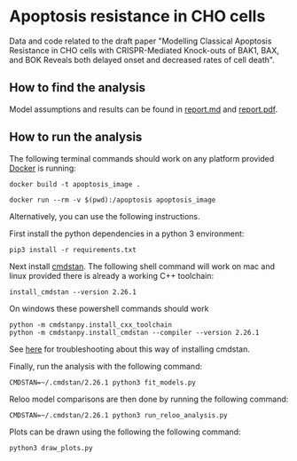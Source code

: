 # Apoptosis resistance in CHO cells

Data and code related to the draft paper "Modelling Classical Apoptosis
Resistance in CHO cells with CRISPR-Mediated Knock-outs of BAK1, BAX, and BOK
Reveals both delayed onset and decreased rates of cell death".

## How to find the analysis

Model assumptions and results can be found in 
[report.md](https://github.com/biosustain/apoptosis/blob/master/report.md) and 
[report.pdf](https://github.com/biosustain/apoptosis/blob/master/report.pdf). 

## How to run the analysis

The following terminal commands should work on any platform provided
[Docker](https://www.docker.com/) is running:

```shell
docker build -t apoptosis_image .

docker run --rm -v $(pwd):/apoptosis apoptosis_image

```

Alternatively, you can use the following instructions.

First install the python dependencies in a python 3 environment:

```shell
pip3 install -r requirements.txt 
```

Next install [cmdstan](https://mc-stan.org/users/interfaces/cmdstan). The
following shell command will work on mac and linux provided there is already a
working C++ toolchain:

```shell
install_cmdstan --version 2.26.1
```

On windows these powershell commands should work

```shell
python -m cmdstanpy.install_cxx_toolchain
python -m cmdstanpy.install_cmdstan --compiler --version 2.26.1
```

See
[here](https://cmdstanpy.readthedocs.io/en/v0.9.67/installation.html#install-cmdstan)
for troubleshooting about this way of installing cmdstan.

Finally, run the analysis with the following command:

```shell
CMDSTAN=~/.cmdstan/2.26.1 python3 fit_models.py
```
Reloo model comparisons are then done by running the following command:

```shell
CMDSTAN=~/.cmdstan/2.26.1 python3 run_reloo_analysis.py
```

Plots can be drawn using the following the following command:

```shell
python3 draw_plots.py
```

